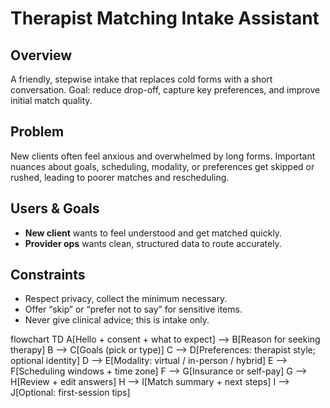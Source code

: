 # Therapist Matching Intake Assistant

## Overview
A friendly, stepwise intake that replaces cold forms with a short conversation. Goal: reduce drop-off, capture key preferences, and improve initial match quality.

## Problem
New clients often feel anxious and overwhelmed by long forms. Important nuances about goals, scheduling, modality, or preferences get skipped or rushed, leading to poorer matches and rescheduling.

## Users & Goals
- **New client** wants to feel understood and get matched quickly.
- **Provider ops** wants clean, structured data to route accurately.

## Constraints
- Respect privacy, collect the minimum necessary.
- Offer “skip” or “prefer not to say” for sensitive items.
- Never give clinical advice; this is intake only.

flowchart TD
  A[Hello + consent + what to expect] --> B[Reason for seeking therapy]
  B --> C[Goals (pick or type)]
  C --> D[Preferences: therapist style; optional identity]
  D --> E[Modality: virtual / in-person / hybrid]
  E --> F[Scheduling windows + time zone]
  F --> G[Insurance or self-pay]
  G --> H[Review + edit answers]
  H --> I[Match summary + next steps]
  I --> J[Optional: first-session tips]
